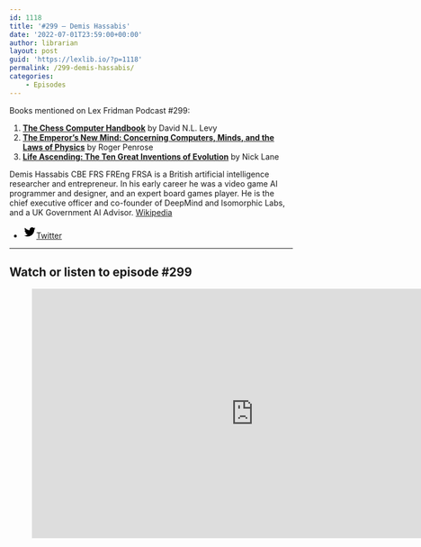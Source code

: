 ```yaml
---
id: 1118
title: '#299 – Demis Hassabis'
date: '2022-07-01T23:59:00+00:00'
author: librarian
layout: post
guid: 'https://lexlib.io/?p=1118'
permalink: /299-demis-hassabis/
categories:
    - Episodes
---
```


Books mentioned on Lex Fridman Podcast #299:

1. **[The Chess Computer Handbook](https://www.goodreads.com/book/show/9923994-the-chess-computer-handbook)** by David N.L. Levy
2. **[The Emperor’s New Mind: Concerning Computers, Minds, and the Laws of Physics](https://amzn.to/3tRN3zW)** by Roger Penrose
3. **[Life Ascending: The Ten Great Inventions of Evolution](https://amzn.to/3Q9XGpg)** by Nick Lane

Demis Hassabis CBE FRS FREng FRSA is a British artificial intelligence researcher and entrepreneur. In his early career he was a video game AI programmer and designer, and an expert board games player. He is the chief executive officer and co-founder of DeepMind and Isomorphic Labs, and a UK Government AI Advisor. [Wikipedia](https://en.wikipedia.org/wiki/Demis_Hassabis)

- [<svg aria-hidden="true" focusable="false" height="24" version="1.1" viewbox="0 0 24 24" width="24" xmlns="http://www.w3.org/2000/svg"><path d="M22.23,5.924c-0.736,0.326-1.527,0.547-2.357,0.646c0.847-0.508,1.498-1.312,1.804-2.27 c-0.793,0.47-1.671,0.812-2.606,0.996C18.324,4.498,17.257,4,16.077,4c-2.266,0-4.103,1.837-4.103,4.103 c0,0.322,0.036,0.635,0.106,0.935C8.67,8.867,5.647,7.234,3.623,4.751C3.27,5.357,3.067,6.062,3.067,6.814 c0,1.424,0.724,2.679,1.825,3.415c-0.673-0.021-1.305-0.206-1.859-0.513c0,0.017,0,0.034,0,0.052c0,1.988,1.414,3.647,3.292,4.023 c-0.344,0.094-0.707,0.144-1.081,0.144c-0.264,0-0.521-0.026-0.772-0.074c0.522,1.63,2.038,2.816,3.833,2.85 c-1.404,1.1-3.174,1.756-5.096,1.756c-0.331,0-0.658-0.019-0.979-0.057c1.816,1.164,3.973,1.843,6.29,1.843 c7.547,0,11.675-6.252,11.675-11.675c0-0.178-0.004-0.355-0.012-0.531C20.985,7.47,21.68,6.747,22.23,5.924z"></path></svg><span class="wp-block-social-link-label screen-reader-text">Twitter</span>](https://twitter.com/demishassabis)

- - - - - -

## Watch or listen to episode #299

<figure class="wp-block-embed is-type-video is-provider-youtube wp-block-embed-youtube wp-embed-aspect-16-9 wp-has-aspect-ratio"><div class="wp-block-embed__wrapper"><iframe allow="accelerometer; autoplay; clipboard-write; encrypted-media; gyroscope; picture-in-picture; web-share" allowfullscreen="" frameborder="0" height="443" loading="lazy" src="https://www.youtube.com/embed/Gfr50f6ZBvo?feature=oembed" title="Demis Hassabis: DeepMind - AI, Superintelligence & the Future of Humanity | Lex Fridman Podcast #299" width="788"></iframe></div></figure>